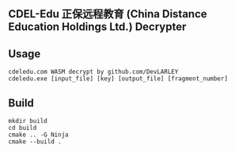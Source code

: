 ## CDEL-Edu 正保远程教育 (China Distance Education Holdings Ltd.) Decrypter

## Usage
```
cdeledu.com WASM decrypt by github.com/DevLARLEY
cdeledu.exe [input_file] [key] [output_file] [fragment_number]
```

## Build
```shell
mkdir build
cd build
cmake .. -G Ninja
cmake --build .
```
